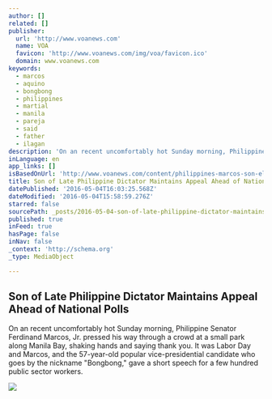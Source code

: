 ```yaml
---
author: []
related: []
publisher:
  url: 'http://www.voanews.com'
  name: VOA
  favicon: 'http://www.voanews.com/img/voa/favicon.ico'
  domain: www.voanews.com
keywords:
  - marcos
  - aquino
  - bongbong
  - philippines
  - martial
  - manila
  - pareja
  - said
  - father
  - ilagan
description: 'On an recent uncomfortably hot Sunday morning, Philippine Senator Ferdinand Marcos, Jr. pressed his way through a crowd at a small park along Manila Bay, shaking hands and saying thank you. It was Labor Day and Marcos, and the 57-year-old popular vice-presidential candidate who goes by the nickname "Bongbong," gave a short speech for a few hundred public sector workers.'
inLanguage: en
app_links: []
isBasedOnUrl: 'http://www.voanews.com/content/philippines-marcos-son-elections/3314737.html'
title: Son of Late Philippine Dictator Maintains Appeal Ahead of National Polls
datePublished: '2016-05-04T16:03:25.568Z'
dateModified: '2016-05-04T15:58:59.276Z'
starred: false
sourcePath: _posts/2016-05-04-son-of-late-philippine-dictator-maintains-appeal-ahead-of-na.md
published: true
inFeed: true
hasPage: false
inNav: false
_context: 'http://schema.org'
_type: MediaObject

---
```

<article style=""><h1>Son of Late Philippine Dictator Maintains Appeal Ahead of National Polls</h1><p>On an recent uncomfortably hot Sunday morning, Philippine Senator Ferdinand Marcos, Jr. pressed his way through a crowd at a small park along Manila Bay, shaking hands and saying thank you. It was Labor Day and Marcos, and the 57-year-old popular vice-presidential candidate who goes by the nickname "Bongbong," gave a short speech for a few hundred public sector workers.</p><img src="http://gdb.voanews.com/E55FD6FE-E8F7-474C-9446-5804F097A920_mw1024_mh1024_s.jpg" /></article>